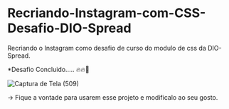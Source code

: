 # Recriando-Instagram-com-CSS-Desafio-DIO-Spread
Recriando o Instagram como desafio de curso do modulo de css da DIO-Spread.

*Desafio Concluido..... 🔥🔥📓


![Captura de Tela (509)](https://github.com/MKawan/Recriando-Instagram-com-CSS-Desafio-DIO-Spread/assets/51447066/187f8d55-c3ce-4499-9652-fe962e6d95cc)

-> Fique a vontade para usarem esse projeto e modificalo ao seu gosto. 

